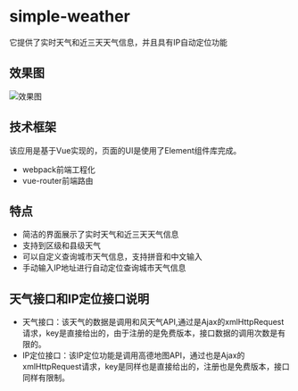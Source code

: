 # simple-weather
它提供了实时天气和近三天天气信息，并且具有IP自动定位功能

## 效果图
![效果图](http://pdi3m4use.bkt.clouddn.com/weatherforecast.png)

## 技术框架
该应用是基于Vue实现的，页面的UI是使用了Element组件库完成。
* webpack前端工程化
* vue-router前端路由

## 特点
* 简洁的界面展示了实时天气和近三天天气信息
* 支持到区级和县级天气
* 可以自定义查询城市天气信息，支持拼音和中文输入
* 手动输入IP地址进行自动定位查询城市天气信息

## 天气接口和IP定位接口说明
* 天气接口：该天气的数据是调用和风天气API,通过是Ajax的xmlHttpRequest请求，key是直接给出的，由于注册的是免费版本，接口数据的调用次数是有限的。
* IP定位接口：该IP定位功能是调用高德地图API，通过也是Ajax的xmlHttpRequest请求，key是同样也是直接给出的，注册也是免费版本，接口同样有限制。
